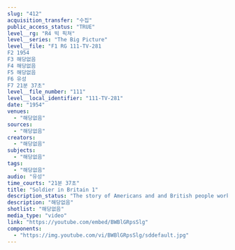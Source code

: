 ```yaml
---
slug: "412"
acquisition_transfer: "수집"
public_access_status: "TRUE"
level__rg: "R4 빅 픽쳐"
level__series: "The Big Picture"
level__file: "F1 RG 111-TV-281
F2 1954
F3 해당없음
F4 해당없음
F5 해당없음
F6 유성
F7 21분 37초"
level__file_number: "111"
level__local_identifier: "111-TV-281"
date: "1954"
venues: 
  - "해당없음"
sources: 
  - "해당없음"
creators: 
  - "해당없음"
subjects: 
  - "해당없음"
tags: 
  - "해당없음"
audio: "유성"
time_courts: "21분 37초"
title: "Soldier in Britain 1"
description_status: "The story of Americans and and British people working together for the first time in peacetime environment with troops stationed on British soil."
description: "해당없음"
shotlist: "해당없음"
media_type: "video"
link: "https://youtube.com/embed/BWBlGRpsSlg"
components: 
  - "https://img.youtube.com/vi/BWBlGRpsSlg/sddefault.jpg"
---
```

